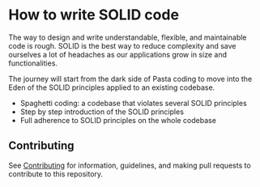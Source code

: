 # How to write SOLID code

The way to design and write understandable, flexible, and maintainable code is rough. SOLID is the best way to reduce complexity and save ourselves a lot of headaches as our applications grow in size and functionalities.

The journey will start from the dark side of Pasta coding to move into the Eden of the SOLID principles applied to an existing codebase.

- Spaghetti coding: a codebase that violates several SOLID principles
- Step by step introduction of the SOLID principles
- Full adherence to SOLID principles on the whole codebase

## Contributing

See [Contributing](https://github.com/msc-technology/tech-speeches/blob/main/CONTRIBUTING.md) for information, guidelines, and making pull requests to contribute to this repository.
